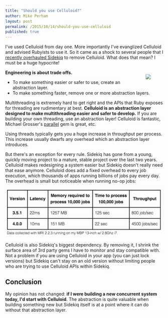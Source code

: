 ```yaml
---
title: "Should you use Celluloid?"
author: Mike Perham
layout: post
permalink: /2015/10/14/should-you-use-celluloid
published: true
---
```


I've used Celluloid from day one.  More importantly I've evanglized
Celluloid and advised Rubyists to use it.  So it came as a shock to
several people that I [recently overhauled Sidekiq][1] to remove Celluloid.
What does that mean?  I must be a huge hypocrite!

<figure style="float: right;">
  <img src="https://raw.github.com/celluloid/celluloid-logos/master/celluloid/celluloid.png" width="360px" />
</figure>

**Engineering is about trade offs.**

* To make something easier or safer to use, create an abstraction layer.
* To make something faster, remove one or more abstraction layers.

Multithreading is extremely hard to get right and the APIs that Ruby
exposes for threading are rudimentary at best.  **Celluloid is an
abstraction layer designed to make multithreading easier and
safer to develop.**  If you are building your own threading, use an
abstraction layer!  Celluloid is fantastic, Michael Grosser's
[parallel][0] gem is great, etc.

Using threads typically gets you a huge increase in throughput per process.
This increase usually dwarfs any overhead which an abstraction layer introduces.

But there's an exception for every rule.  Sidekiq has gone from a
young, quickly moving project to a mature, stable project over the last two
years.  Celluloid makes redesigning a system easier but Sidekiq doesn't
really need that ease anymore.  Celluloid does add a fixed overhead to
every job execution, which thousands of apps running billions of jobs pay every day.  The
overhead is small but noticeable when running no-op jobs:

![sidekiq 4 metrics](/images/sidekiq4.png)

Celluloid is also Sidekiq's biggest dependency.  By removing it, I
shrink the surface area of 3rd party gems I have to monitor and stay
compatible with.  Not a problem if you are using Celluloid in your app
(you can just lock versions) but Sidekiq can't stay on an old version
without limiting people who are trying to use Celluloid APIs within Sidekiq.

## Conclusion

My opinion has not changed: **if I were building a new concurrent system today, I'd
start with Celluloid**.  The abstraction is quite valuable when
building something new but Sidekiq itself is at a point where it can
do without that abstraction layer.

[0]: https://github.com/grosser/parallel
[1]: https://github.com/mperham/sidekiq/pull/2593
